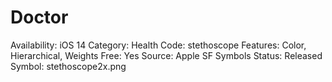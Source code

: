 # Doctor

Availability: iOS 14
Category: Health
Code: stethoscope
Features: Color, Hierarchical, Weights
Free: Yes
Source: Apple SF Symbols
Status: Released
Symbol: stethoscope2x.png